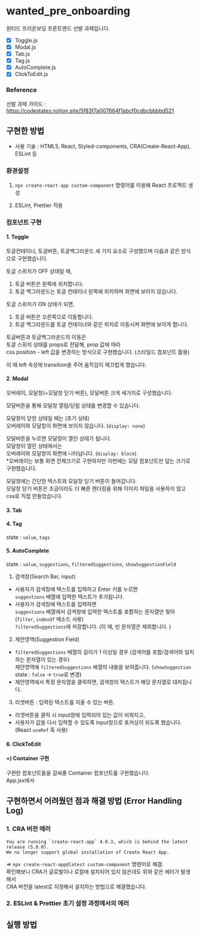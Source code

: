 # wanted_pre_onboarding

원티드 프리온보딩 프론트엔드 선발 과제입니다.

- [x] Toggle.js
- [x] Modal.js
- [x] Tab.js
- [x] Tag.js
- [x] AutoComplete.js
- [x] ClickToEdit.js

### Reference 

선발 과제 가이드 :  
https://codestates.notion.site/5f83f7a007664f1abcf0cdbcbbbbd521


## 구현한 방법
- 사용 기술 : HTML5, React, Styled-components, CRA(Create-React-App), ESLint 등

### 환경설정

1. `npx create-react-app custom-component` 명령어를 이용해 React 프로젝트 생성

2. ESLint, Prettier 적용

### 컴포넌트 구현
#### 1. Toggle
토글컨테이너, 토글버튼, 토글백그라운드 세 가지 요소로 구성했으며 
다음과 같은 방식으로 구현했습니다. 

토글 스위치가 OFF 상태일 때, 
1) 토글 버튼은 왼쪽에 위치합니다. 
2) 토글 백그라운드는 토글 컨테이너 왼쪽에 위치하며 화면에 보이지 않습니다. 

토글 스위치가 ON 상태가 되면, 
1) 토글 버튼은 오른쪽으로 이동합니다.  
2) 토글 백그라운드를 토글 컨테이너와 같은 위치로 이동시켜 화면에 보이게 합니다. 

토글버튼과 토글백그라운드의 이동은  
토글 스위치 상태를 props로 전달해, prop 값에 따라  
css position - left 값을 변경하는 방식으로 구현했습니다. (스타일드 컴포넌트 활용)  

이 때 left 속성에 transition을 주어 움직임이 매끄럽게 했습니다. 

#### 2. Modal
오버레이, 모달창(+모달창 닫기 버튼), 모달버튼 크게 세가지로 구성했습니다. 

모달버튼을 통해 모달창 열림/닫힘 상태를 변경할 수 있습니다.  

모달창이 닫힌 상태일 때는 (초기 상태)  
오버레이와 모달창이 화면에 보이지 않습니다. (`display: none`) 

모달버튼을 누르면 모달창이 열린 상태가 됩니다.  
모달창이 열린 상태에서는  
오버레이와 모달창이 화면에 나타납니다. (`display: block`)  
*오버레이는 보통 화면 전체크기로 구현하지만 이번에는 모달 컴포넌트만 덮는 크기로 구현했습니다.  

모달창에는 간단한 텍스트와 모달창 닫기 버튼이 들어갑니다.  
모달창 닫기 버튼은 조금이라도 더 빠른 렌더링을 위해 이미지 파일을 사용하지 않고 css로 직접 만들었습니다. 

#### 3. Tab


#### 4. Tag
state : `value`, `tags`  


#### 5. AutoComplete  
state : `value`, `suggestions`, `filteredSuggestions`, `showSuggestionField` 

1) 검색창(Search Bar, input)
- 사용자가 검색창에 텍스트를 입력하고 Enter 키를 누르면   
  `suggestions` 배열에 입력한 텍스트가 추가됩니다.  
- 사용자가 검색창에 텍스트를 입력하면  
  `suggestions` 배열에서 검색창에 입력한 텍스트를 포함하는 문자열만 찾아 (`filter`, `indexOf` 메소드 사용)  
  `filteredSuggestions`에 저장합니다. (이 때, 빈 문자열은 제외합니다. )  
  
2) 제안영역(Suggestion Field)
- `filteredSuggestions` 배열의 길이가 1 이상일 경우 (검색어를 포함/검색어와 일치하는 문자열이 있는 경우)  
  제안영역에 `filteredSuggestions` 배열의 내용을 보여줍니다. (`showSuggestion` state : `false` -> `true`로 변경)
- 제안영역에서 특정 문자열을 클릭하면, 검색창의 텍스트가 해당 문자열로 대치됩니다. 

3) 리셋버튼 : 입력된 텍스트를 지울 수 있는 버튼. 
- 리셋버튼을 클릭 시 input창에 입력되어 있는 값이 비워지고, 
- 사용자가 값을 다시 입력할 수 있도록 input창으로 포커싱이 되도록 했습니다. (React `useRef` 훅 사용)  


#### 6. ClickToEdit

#### +) Container 구현
구현한 컴포넌트들을 감싸줄 Container 컴포넌트를 구현했습니다.  
App.jsx에서 


## 구현하면서 어려웠던 점과 해결 방법 (Error Handling Log)
### 1. CRA 버전 에러
```
You are running `create-react-app` 4.0.3, which is behind the latest release (5.0.0).
We no longer support global installation of Create React App.
```
=> `npx create-react-app@latest custom-component` 명령어로 해결.  
확인해보니 CRA가 글로벌이나 로컬에 설치되어 있지 않은데도 위와 같은 에러가 발생해서  
CRA 버전을 latest로 지정해서 설치하는 방법으로 해결했습니다. 

### 2. ESLint & Prettier 초기 설정 과정에서의 에러

## 실행 방법

